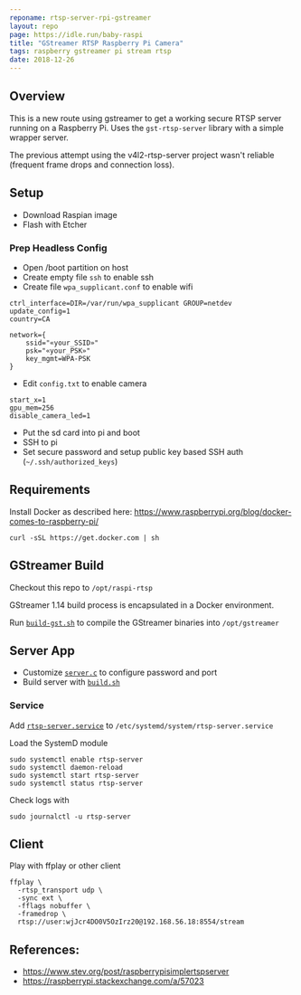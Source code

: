 ```yaml
---
reponame: rtsp-server-rpi-gstreamer
layout: repo
page: https://idle.run/baby-raspi
title: "GStreamer RTSP Raspberry Pi Camera"
tags: raspberry gstreamer pi stream rtsp
date: 2018-12-26
---
```


## Overview

This is a new route using gstreamer to get a working secure RTSP server running on a Raspberry Pi. Uses the `gst-rtsp-server` library with a simple wrapper server.

The previous attempt using the v4l2-rtsp-server project wasn't reliable (frequent frame drops and connection loss).


## Setup

- Download Raspian image
- Flash with Etcher

### Prep Headless Config

- Open /boot partition on host
- Create empty file `ssh` to enable ssh
- Create file `wpa_supplicant.conf` to enable wifi

```
ctrl_interface=DIR=/var/run/wpa_supplicant GROUP=netdev
update_config=1
country=CA

network={
    ssid="«your_SSID»"
    psk="«your_PSK»"
    key_mgmt=WPA-PSK
}
```

- Edit `config.txt` to enable camera

```
start_x=1
gpu_mem=256
disable_camera_led=1
```

- Put the sd card into pi and boot
- SSH to pi
- Set secure password and setup public key based SSH auth (`~/.ssh/authorized_keys`)

## Requirements

Install Docker as described here: https://www.raspberrypi.org/blog/docker-comes-to-raspberry-pi/

```
curl -sSL https://get.docker.com | sh
```



## GStreamer Build

Checkout this repo to `/opt/raspi-rtsp`

GStreamer 1.14 build process is encapsulated in a Docker environment.

Run [`build-gst.sh`](https://github.com/idlerun/rtsp-server-rpi-gstreamer/blob/master/build-gst.sh) to compile the GStreamer binaries into `/opt/gstreamer`


## Server App

- Customize [`server.c`](https://github.com/idlerun/rtsp-server-rpi-gstreamer/blob/master/server.c) to configure password and port
- Build server with [`build.sh`](https://github.com/idlerun/rtsp-server-rpi-gstreamer/blob/master/build.sh)

### Service

Add [`rtsp-server.service`](https://github.com/idlerun/rtsp-server-rpi-gstreamer/blob/master/rtsp-server.service) to `/etc/systemd/system/rtsp-server.service`

Load the SystemD module

```
sudo systemctl enable rtsp-server
sudo systemctl daemon-reload
sudo systemctl start rtsp-server
sudo systemctl status rtsp-server
```

Check logs with

```
sudo journalctl -u rtsp-server
```

## Client

Play with ffplay or other client

```
ffplay \
  -rtsp_transport udp \
  -sync ext \
  -fflags nobuffer \
  -framedrop \
  rtsp://user:wjJcr4DO0V5OzIrz20@192.168.56.18:8554/stream
```


## References:
- https://www.stev.org/post/raspberrypisimplertspserver
- https://raspberrypi.stackexchange.com/a/57023
